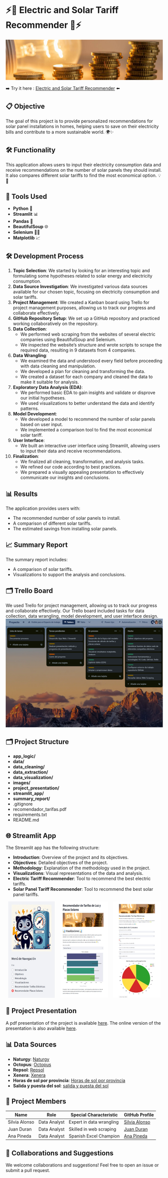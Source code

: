 # ⚡🔋 Electric and Solar Tariff Recommender 🔋⚡

![An electric bulb and several piles of coins](streamlit_app/image.jpg "You can save money choosing the best tariff")

➡️ Try it here : [Electric and Solar Tariff Recommender](https://electric-and-solar-tariff-recommender-project-aklabfg6vkkxekht.streamlit.app/) ⬅️

## 📋 Objective
The goal of this project is to provide personalized recommendations for solar panel installations in homes, helping users to save on their electricity bills and contribute to a more sustainable world. 🌍✨

## 🛠️ Functionality
This application allows users to input their electricity consumption data and receive recommendations on the number of solar panels they should install. It also compares different solar tariffs to find the most economical option. 💡🔋

## 🧰 Tools Used
- **Python** 🐍
- **Streamlit** 📊
- **Pandas** 🐼
- **BeautifulSoup** 🌐
- **Selenium** 🕵️‍♂️
- **Matplotlib** 📈

## 🛠️ Development Process
1. **Topic Selection**: We started by looking for an interesting topic and formulating some hypotheses related to solar energy and electricity consumption.
2. **Data Source Investigation**: We investigated various data sources available for our chosen topic, focusing on electricity consumption and solar tariffs.
3. **Project Management**: We created a Kanban board using Trello for project management purposes, allowing us to track our progress and collaborate effectively.
4. **GitHub Repository Setup**: We set up a GitHub repository and practiced working collaboratively on the repository.
5. **Data Collection**:
    - We performed web scraping from the websites of several electric companies using BeautifulSoup and Selenium.
    - We inspected the website’s structure and wrote scripts to scrape the required data, resulting in 9 datasets from 4 companies.
6. **Data Wrangling**:
    - We examined the data and understood every field before proceeding with data cleaning and manipulation.
    - We developed a plan for cleaning and transforming the data.
    - We created a dataset for each company and cleaned the data to make it suitable for analysis.
7. **Exploratory Data Analysis (EDA)**:
    - We performed basic EDA to gain insights and validate or disprove our initial hypotheses.
    - We used visualizations to better understand the data and identify patterns.
8. **Model Development**:
    - We developed a model to recommend the number of solar panels based on user input.
    - We implemented a comparison tool to find the most economical solar tariff.
9. **User Interface**:
    - We built an interactive user interface using Streamlit, allowing users to input their data and receive recommendations.
10. **Finalization**:
    - We finalized all cleaning, transformation, and analysis tasks.
    - We refined our code according to best practices.
    - We prepared a visually appealing presentation to effectively communicate our insights and conclusions.

## 📊 Results
The application provides users with:
- The recommended number of solar panels to install.
- A comparison of different solar tariffs.
- The estimated savings from installing solar panels.

## 📈 Summary Report
The summary report includes:
- A comparison of solar tariffs.
- Visualizations to support the analysis and conclusions.

## 🗂️ Trello Board
We used Trello for project management, allowing us to track our progress and collaborate effectively. Our Trello board included tasks for data collection, data wrangling, model development, and user interface design.
![Trello](/images/Trello.png "Trello Board for project management")


## 🗂️ Project Structure
  - **app_logic/**
  - **data/**
  - **data_cleaning/**
  - **data_extraction/**
  - **data_visualization/**
  - **images/**
  - **project_presentation/**
  - **streamlit_app/**
  - **summary_report/**
  - .gitignore
  - recomendador_tarifas.pdf
  - requirements.txt
  - README.md

## 🌐 Streamlit App
The Streamlit app has the following structure:
- **Introduction**: Overview of the project and its objectives.
- **Objectives**: Detailed objectives of the project.
- **Methodology**: Explanation of the methodology used in the project.
- **Visualizations**: Visual representations of the data and analysis.
- **Electric Tariff Recommender**: Tool to recommend the best electric tariffs.
- **Solar Panel Tariff Recommender**: Tool to recommend the best solar panel tariffs.

<div style="display: flex; justify-content: space-around;">
    <img src="/images/menu.jpg" alt="Side menu of the app" title="Side menu of the app" style="width: 30%;">
    <img src="/images/visualizacion.jpg" alt="Visualization of the data" title="Visualization of the data" style="width: 30%;">
    <img src="/images/tarifas.jpg" alt="Users write their data to obtain a recomendation" title="Users write their data to obtain a recomendation" style="width: 30%;">
</div>


## 🎥 Project Presentation
A pdf presentation of the project is available [here](https://github.com/Jotis86/Electric-and-Solar-Tariff-Recommender-Project/blob/main/presentation/recomendador_tarifas.pdf).
The online version of the presentation is also available [here](https://www.canva.com/design/DAGVK1T4r0Q/1RBA97MLAYG6vvedLw5uRA/edit).

##  📊 Data Sources

- **Naturgy**: [Naturgy](https://www.naturgy.es/hogar)
- **Octopus**: [Octopus](https://octopusenergy.es/precios)
- **Repsol**: [Repsol](https://www.repsol.es/particulares/)
- **Xenera**: [Xenera](https://xenera.com/)
- **Horas de sol por provincia**: [Horas de sol por provincia](https://greenlifesolutions.es/blog/horas-de-sol-anuales-por-comunidad-autonoma/)
- **Salida y puesta del sol**: [salida y puesta del sol](https://astronomia.ign.es/hora-salidas-y-puestas-de-sol)

## 👥 Project Members

| Name           | Role                | Special Characteristic       | GitHub Profile                          |
|----------------|---------------------|------------------------------|-----------------------------------------|
| Silvia Alonso  | Data Analyst        | Expert in data wrangling     | [Silvia Alonso](https://github.com/datasilvia) |
| Juan Duran     | Data Analyst        | Skilled in web scraping      | [Juan Duran](https://github.com/Jotis86)       |
| Ana Pineda     | Data Analyst        | Spanish Excel Champion       | [Ana Pineda](https://github.com/asdianita)       |


## 🤝 Collaborations and Suggestions
We welcome collaborations and suggestions! Feel free to open an issue or submit a pull request. 
